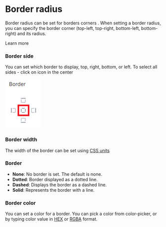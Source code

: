 # Border radius

Border radius can be set for borders corners . When setting a border radius, you can specify the border corner (top-left, top-right, bottom-left, bottom-right) and its radius.

Learn more

### Border side

You can set which border to display, top, right, bottom, or left. To select all sides - click on icon in the center

![](<../.gitbook/assets/image (11).png>)

### Border width

The width of the border can be set using [CSS units](css-units.md)

### Border

* **None**: No border is set. The default is none.
* **Dotted**: Border displayed as a dotted line.
* **Dashed**: Displays the border as a dashed line.
* **Solid**: Represents the border with a line.

### Border color

You can set a color for a border. You can pick a color from color-picker, or by typing color value in [HEX](https://www.w3schools.com/colors/colors\_hexadecimal.asp) or [RGBA](https://en.wikipedia.org/wiki/RGBA\_color\_model) format.&#x20;
